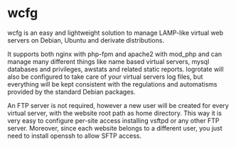 wcfg
====

wcfg is an easy and lightweight solution to manage LAMP-like virtual web servers on Debian, Ubuntu and derivate distributions.

It supports both nginx with php-fpm and apache2 with mod_php and can manage many different things like name based virtual servers, mysql databases and privileges, awstats and related static reports. logrotate will also be configured to take care of your virtual servers log files, but everything will be kept consistent with the regulations and automatisms provided by the standard Debian packages.

An FTP server is not required, however a new user will be created for every virtual server, with the website root path as home directory. This way it is very easy to configure per-site access installing vsftpd or any other FTP server. Moreover, since each website belongs to a different user, you just need to install openssh to allow SFTP access.

